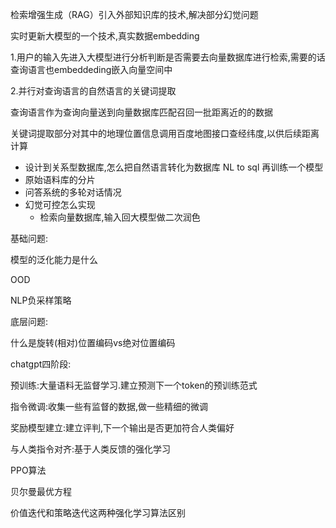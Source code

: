 检索增强生成（RAG）引入外部知识库的技术,解决部分幻觉问题





实时更新大模型的一个技术,真实数据embedding

1.用户的输入先进入大模型进行分析判断是否需要去向量数据库进行检索,需要的话查询语言也embeddeding嵌入向量空间中

2.并行对查询语言的自然语言的关键词提取

查询语言作为查询向量送到向量数据库匹配召回一批距离近的的数据

关键词提取部分对其中的地理位置信息调用百度地图接口查经纬度,以供后续距离计算





- 设计到关系型数据库,怎么把自然语言转化为数据库 NL to sql 再训练一个模型
- 原始语料库的分片
- 问答系统的多轮对话情况
- 幻觉可控怎么实现 
  - 检索向量数据库,输入回大模型做二次润色



基础问题:

模型的泛化能力是什么

OOD

NLP负采样策略



底层问题:



什么是旋转(相对)位置编码vs绝对位置编码

chatgpt四阶段:

预训练:大量语料无监督学习.建立预测下一个token的预训练范式

指令微调:收集一些有监督的数据,做一些精细的微调

奖励模型建立:建立评判,下一个输出是否更加符合人类偏好

与人类指令对齐:基于人类反馈的强化学习

PPO算法

贝尔曼最优方程

价值迭代和策略迭代这两种强化学习算法区别

